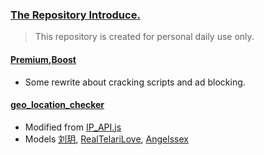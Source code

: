 ### [The Repository Introduce.](https://github.com/510004015/Quantumult_X)
> This repository is created for personal daily use only.
#### [Premium](https://github.com/510004015/Quantumult_X/tree/Remote/Premium),[Boost](https://github.com/510004015/Quantumult_X/raw/Remote/Boost.conf)
* Some rewrite about cracking scripts and ad blocking.
#### [geo_location_checker](https://github.com/510004015/Quantumult_X/raw/Remote/IP_API.js)
* Modified from [IP_API.js](https://raw.githubusercontent.com/KOP-XIAO/QuantumultX/master/Scripts/IP_API.js)
* Models [刘玥](https://cn.pornhub.com/pornstar/june-liu), [RealTelariLove](https://cn.pornhub.com/model/realtelarilove), [Angelssex](https://cn.pornhub.com/model/angelssex)
